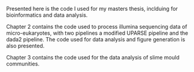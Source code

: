 Presented here is the code I used for my masters thesis, inclduing for bioinformatics and data analysis.

Chapter 2 contains the code used to process illumina sequencing data of micro-eukaryotes, with two pipelines a modified UPARSE pipeline and the dada2 pipeline. 
The code used for data analysis and figure generation is also presented.

Chapter 3 contains the code used for the data analysis of slime mould communities.
